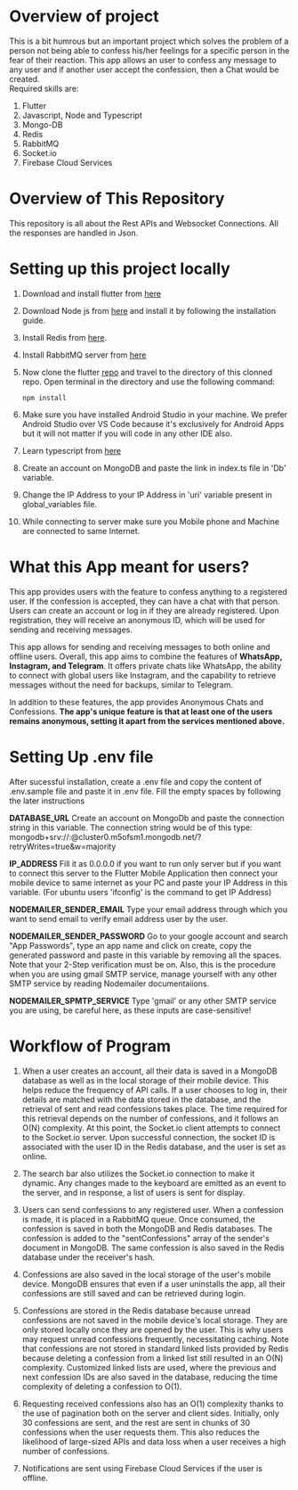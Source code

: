 # Overview of project
This is a bit humrous but an important project which solves the problem of a person not being able to confess his/her feelings for a specific person in the fear of their reaction. This app allows an user to confess any message to any user and if another user accept the confession, then a Chat would be created.   
Required skills are:
1) Flutter
2) Javascript, Node and Typescript
3) Mongo-DB
4) Redis
5) RabbitMQ
6) Socket.io
7) Firebase Cloud Services

# Overview of This Repository
This repository is all about the Rest APIs and Websocket Connections. All the responses are handled in Json. 

# Setting up this project locally
1) Download and install flutter from [here](https://docs.flutter.dev/get-started/install)
2) Download Node js from [here](https://nodejs.org/en/download) and install it by following the installation guide.
3) Install Redis from [here](https://redis.io/docs/getting-started/installation/).
4) Install RabbitMQ server from [here](https://www.rabbitmq.com/download.html)
3) Now clone the flutter [repo](https://github.com/Manik2708/Hi) and travel to the directory of this clonned repo. Open terminal in the directory and use the following command:
	
	```console
 	npm install
 	``` 

4) Make sure you have installed Android Studio in your machine. We prefer Android Studio over VS Code because it's exclusively for Android Apps but it will not matter if you will code in any other IDE also.
5) Learn typescript from [here](https://www.typescriptlang.org/docs/)
6) Create an account on MongoDB and paste the link in index.ts file in 'Db' variable.
7) Change the IP Address to your IP Address in 'uri' variable present in global_variables file.
8) While connecting to server make sure you Mobile phone and Machine are connected to same Internet.
# What this App meant for users?
This app provides users with the feature to confess anything to a registered user. If the confession is accepted, they can have a chat with that person. Users can create an account or log in if they are already registered. Upon registration, they will receive an anonymous ID, which will be used for sending and receiving messages.

This app allows for sending and receiving messages to both online and offline users. Overall, this app aims to combine the features of **WhatsApp, Instagram, and Telegram**. It offers private chats like WhatsApp, the ability to connect with global users like Instagram, and the capability to retrieve messages without the need for backups, similar to Telegram.

In addition to these features, the app provides Anonymous Chats and Confessions. **The app's unique feature is that at least one of the users remains anonymous, setting it apart from the services mentioned above.**
# Setting Up .env file
After sucessful installation, create a .env file and copy the content of .env.sample file and paste it in .env file. Fill the empty spaces by following the later instructions

**DATABASE_URL**
Create an account on MongoDb and paste the connection string in this variable. The connection string would be of this type: mongodb+srv://<username>:<password>@cluster0.m5ofsm1.mongodb.net/?retryWrites=true&w=majority

**IP_ADDRESS**
Fill it as 0.0.0.0 if you want to run only server but if you want to connect this server to the Flutter Mobile Application then connect your mobile device to same internet as your PC and paste your IP Address in this variable. (For ubuntu users 'ifconfig' is the command to get IP Address)

**NODEMAILER_SENDER_EMAIL**
Type your email address through which you want to send email to verify email address user by the user.

**NODEMAILER_SENDER_PASSWORD**
Go to your google account and search "App Passwords", type an app name and click on create, copy the generated password and paste in this variable by removing all the spaces. Note that your 2-Step verification must be on. Also, this is the procedure when you are using gmail SMTP service, manage yourself with any other SMTP service by reading Nodemailer documentaiions.

**NODEMAILER_SPMTP_SERVICE**
Type 'gmail' or any other SMTP service you are using, be careful here, as these inputs are case-sensitive!

# Workflow of Program
1) When a user creates an account, all their data is saved in a MongoDB database as well as in the local storage of their mobile device. This helps reduce the frequency of API calls. If a user chooses to log in, their details are matched with the data stored in the database, and the retrieval of sent and read confessions takes place. The time required for this retrieval depends on the number of confessions, and it follows an O(N) complexity. At this point, the Socket.io client attempts to connect to the Socket.io server. Upon successful connection, the socket ID is associated with the user ID in the Redis database, and the user is set as online.

2) The search bar also utilizes the Socket.io connection to make it dynamic. Any changes made to the keyboard are emitted as an event to the server, and in response, a list of users is sent for display.

3) Users can send confessions to any registered user. When a confession is made, it is placed in a RabbitMQ queue. Once consumed, the confession is saved in both the MongoDB and Redis databases. The confession is added to the "sentConfessions" array of the sender's document in MongoDB. The same confession is also saved in the Redis database under the receiver's hash.

4) Confessions are also saved in the local storage of the user's mobile device. MongoDB ensures that even if a user uninstalls the app, all their confessions are still saved and can be retrieved during login.

5) Confessions are stored in the Redis database because unread confessions are not saved in the mobile device's local storage. They are only stored locally once they are opened by the user. This is why users may request unread confessions frequently, necessitating caching. Note that confessions are not stored in standard linked lists provided by Redis because deleting a confession from a linked list still resulted in an O(N) complexity. Customized linked lists are used, where the previous and next confession IDs are also saved in the database, reducing the time complexity of deleting a confession to O(1).

6) Requesting received confessions also has an O(1) complexity thanks to the use of pagination both on the server and client sides. Initially, only 30 confessions are sent, and the rest are sent in chunks of 30 confessions when the user requests them. This also reduces the likelihood of large-sized APIs and data loss when a user receives a high number of confessions.

7) Notifications are sent using Firebase Cloud Services if the user is offline.
